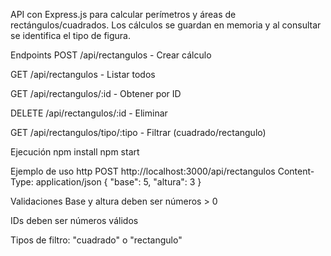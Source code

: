 API con Express.js para calcular perímetros y áreas de rectángulos/cuadrados. Los cálculos se guardan en memoria y al consultar se identifica el tipo de figura.

Endpoints
POST /api/rectangulos - Crear cálculo

GET /api/rectangulos - Listar todos

GET /api/rectangulos/:id - Obtener por ID

DELETE /api/rectangulos/:id - Eliminar

GET /api/rectangulos/tipo/:tipo - Filtrar (cuadrado/rectangulo)

Ejecución
npm install
npm start


Ejemplo de uso
http
POST http://localhost:3000/api/rectangulos
Content-Type: application/json
{
  "base": 5,
  "altura": 3
}

Validaciones
Base y altura deben ser números > 0

IDs deben ser números válidos

Tipos de filtro: "cuadrado" o "rectangulo"